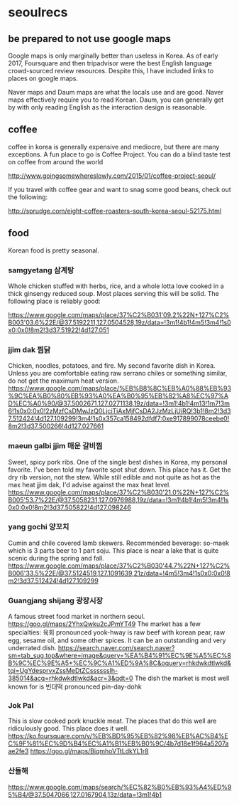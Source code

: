 # seoulrecs

## be prepared to not use google maps
Google maps is only marginally better than useless in Korea. As of early 2017, Foursquare and then tripadvisor were the best English language crowd-sourced review resources. Despite this, I have included links to places on google maps.

Naver maps and Daum maps are what the locals use and are good. Naver maps effectively require you to read Korean. Daum, you can generally get by with only reading English as the interaction design is reasonable.

## coffee

coffee in korea is generally expensive and mediocre, but there are many exceptions. A fun place to go is Coffee Project. You can do a blind taste test on coffee from around the world

http://www.goingsomewhereslowly.com/2015/01/coffee-project-seoul/

If you travel with coffee gear and want to snag some good beans, check out the following:

http://sprudge.com/eight-coffee-roasters-south-korea-seoul-52175.html

## food

Korean food is pretty seasonal. 

### samgyetang 삼계탕
 Whole chicken stuffed with herbs, rice, and a whole lotta love cooked in a thick ginsengy reduced soup. Most places serving this will be solid. The following place is reliably good:

https://www.google.com/maps/place/37%C2%B031'09.2%22N+127%C2%B003'03.6%22E/@37.5192211,127.0504528,19z/data=!3m1!4b1!4m5!3m4!1s0x0:0x0!8m2!3d37.51922!4d127.051

### jjim dak 찜닭
Chicken, noodles, potatoes, and fire. My second favorite dish in Korea. Unless you are comfortable eating raw serrano chiles or something similar, do not get the maximum heat version.
https://www.google.com/maps/place/%EB%B8%8C%EB%A0%88%EB%93%9C%EA%B0%80%EB%93%A0%EA%B0%95%EB%82%A8%EC%97%AD%EC%A0%90/@37.5002671,127.0271138,19z/data=!3m1!4b1!4m13!1m7!3m6!1s0x0:0x0!2zMzfCsDMwJzQ0LjciTiAxMjfCsDA2JzMzLjUiRQ!3b1!8m2!3d37.512424!4d127.109299!3m4!1s0x357ca158492dfdf7:0xe917899078ceebe0!8m2!3d37.500266!4d127.027661


### maeun galbi jjim 매운 갈비찜
Sweet, spicy pork ribs. One of the single best dishes in Korea, my personal favorite. I've been told my favorite spot shut down. This place has it. Get the dry rib version, not the stew. While still edible and not quite as hot as the max heat jjim dak, I'd advise against the max heat level.
https://www.google.com/maps/place/37%C2%B030'21.0%22N+127%C2%B005'53.7%22E/@37.5058231,127.0976988,19z/data=!3m1!4b1!4m5!3m4!1s0x0:0x0!8m2!3d37.505822!4d127.098246



### yang gochi 양꼬치
Cumin and chile covered lamb skewers. Recommended beverage: so-maek which is 3 parts beer to 1 part soju. This place is near a lake that is quite scenic during the spring and fall.
https://www.google.com/maps/place/37%C2%B030'44.7%22N+127%C2%B006'33.5%22E/@37.5124519,127.1091639,21z/data=!4m5!3m4!1s0x0:0x0!8m2!3d37.512424!4d127.109299


### Guangjang shijang 광장시장
A famous street food market in northern seoul.
https://goo.gl/maps/2YhxQwku2cJPmYT49
The market has a few specialties: 육회 pronounced yook-hway is raw beef with korean pear, raw egg, sesame oil, and some other spices. It can be an outstanding and very underrated dish. 
https://search.naver.com/search.naver?sm=tab_sug.top&where=image&query=%EA%B4%91%EC%9E%A5%EC%8B%9C%EC%9E%A5+%EC%9C%A1%ED%9A%8C&oquery=rhkdwkdtlwkd&tqi=UgYdesprvxZssMeDtZCssssssIh-385014&acq=rhkdwkdtlwkd&acr=3&qdt=0
The dish the market is most well known for is 빈대떡 pronounced pin-day-dohk

### Jok Pal
This is slow cooked pork knuckle meat. The places that do this well are ridiculously good. This place does it well.
https://ko.foursquare.com/v/%EB%BD%95%EB%82%98%EB%AC%B4%EC%9F%81%EC%9D%B4%EC%A1%B1%EB%B0%9C/4b7d18e1f964a5207aae2fe3
https://goo.gl/maps/BiqmhoVTtLdkYL1r8

### 산들해 
https://www.google.com/maps/search/%EC%82%B0%EB%93%A4%ED%95%B4/@37.5047066,127.0167904,13z/data=!3m1!4b1




